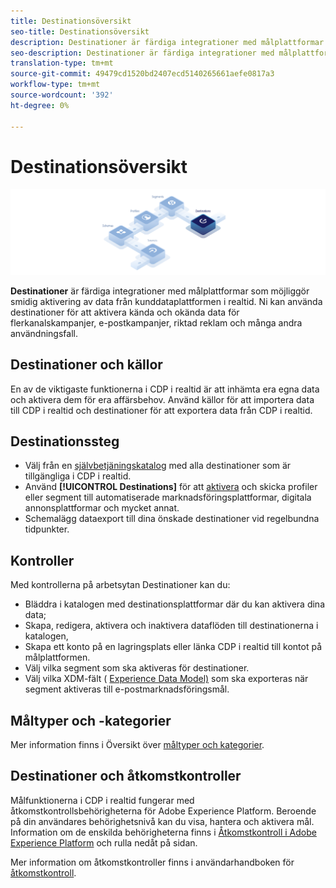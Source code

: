 ```yaml
---
title: Destinationsöversikt
seo-title: Destinationsöversikt
description: Destinationer är färdiga integrationer med målplattformar som möjliggör smidig aktivering av data från kunddataplattformen i realtid. Ni kan använda Destinationer i Adobes kunddataplattform i realtid för att aktivera kända och okända data för flerkanalskampanjer, e-postkampanjer, riktad annonsering och många andra användningsfall.
seo-description: Destinationer är färdiga integrationer med målplattformar som möjliggör smidig aktivering av data från kunddataplattformen i realtid. Ni kan använda Destinationer i Adobes kunddataplattform i realtid för att aktivera kända och okända data för flerkanalskampanjer, e-postkampanjer, riktad annonsering och många andra användningsfall.
translation-type: tm+mt
source-git-commit: 49479cd1520bd2407ecd5140265661aefe0817a3
workflow-type: tm+mt
source-wordcount: '392'
ht-degree: 0%

---
```



# Destinationsöversikt

![Översiktsbanderoll för destinationer](/help/rtcdp/destinations/assets/destinations-overview-banner.png)

**Destinationer** är färdiga integrationer med målplattformar som möjliggör smidig aktivering av data från kunddataplattformen i realtid. Ni kan använda destinationer för att aktivera kända och okända data för flerkanalskampanjer, e-postkampanjer, riktad reklam och många andra användningsfall.

## Destinationer och källor

En av de viktigaste funktionerna i CDP i realtid är att inhämta era egna data och aktivera dem för era affärsbehov. Använd källor för att importera data till CDP i realtid och destinationer för att exportera data från CDP i realtid.

## Destinationssteg

* Välj från en [självbetjäningskatalog](/help/rtcdp/destinations/destinations-catalog.md) med alla destinationer som är tillgängliga i CDP i realtid.
* Använd **[!UICONTROL Destinations]** för att [aktivera](/help/rtcdp/destinations/activate-destinations.md) och skicka profiler eller segment till automatiserade marknadsföringsplattformar, digitala annonsplattformar och mycket annat.
* Schemalägg dataexport till dina önskade destinationer vid regelbundna tidpunkter.

## Kontroller

Med kontrollerna på arbetsytan [](/help/rtcdp/destinations/destinations-workspace.md) Destinationer kan du:

* Bläddra i katalogen med destinationsplattformar där du kan aktivera dina data;
* Skapa, redigera, aktivera och inaktivera dataflöden till destinationerna i katalogen,
* Skapa ett konto på en lagringsplats eller länka CDP i realtid till kontot på målplattformen.
* Välj vilka segment som ska aktiveras för destinationer.
* Välj vilka XDM-fält ( [Experience Data Model)](../../xdm/home.md) som ska exporteras när segment aktiveras till e-postmarknadsföringsmål.

## Måltyper och -kategorier

Mer information finns i Översikt över [måltyper och kategorier](/help/rtcdp/destinations/destination-types.md).

## Destinationer och åtkomstkontroller

Målfunktionerna i CDP i realtid fungerar med åtkomstkontrollsbehörigheterna för Adobe Experience Platform. Beroende på din användares behörighetsnivå kan du visa, hantera och aktivera mål. Information om de enskilda behörigheterna finns i [Åtkomstkontroll i Adobe Experience Platform](../../access-control/home.md) och rulla nedåt på sidan.

Mer information om åtkomstkontroller finns i användarhandboken för [åtkomstkontroll](../../access-control/ui/overview.md).

<!--

// Commenting out DULE in Destinations service

## Destinations and Data Usage Labeling and Enforcement (DULE)

Data Usage Labeling and Enforcement (DULE) is the core mechanism of Adobe Experience Platform Data Governance. DULE is currently *not* enforced in Adobe Real-time CDP destinations.

You are responsible for understanding the limitations and obligations of your data and how you use that data in Experience Platform.

-->